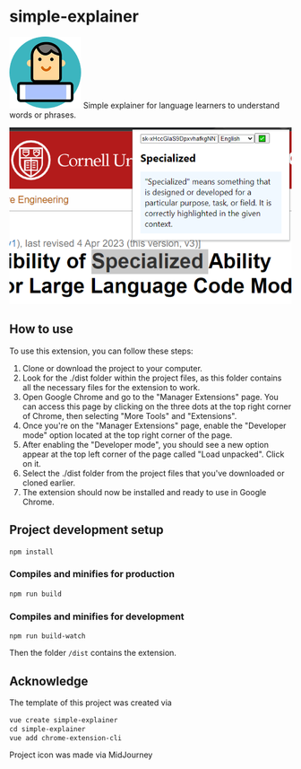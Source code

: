 # simple-explainer
![Simple Explainer](./public/simple-explainer-128.png)
Simple explainer for language learners to understand words or phrases.

![Screenshot](./public/screenshot.png)

## How to use
To use this extension, you can follow these steps:

1. Clone or download the project to your computer.
2. Look for the ./dist folder within the project files, as this folder contains all the necessary files for the extension to work.
3. Open Google Chrome and go to the "Manager Extensions" page. You can access this page by clicking on the three dots at the top right corner of Chrome, then selecting "More Tools" and "Extensions".
4. Once you're on the "Manager Extensions" page, enable the "Developer mode" option located at the top right corner of the page.
5. After enabling the "Developer mode", you should see a new option appear at the top left corner of the page called "Load unpacked". Click on it.
6. Select the ./dist folder from the project files that you've downloaded or cloned earlier.
7. The extension should now be installed and ready to use in Google Chrome.

## Project development setup
```
npm install
```

### Compiles and minifies for production
```
npm run build
```

### Compiles and minifies for development
```
npm run build-watch
```

Then the folder `/dist` contains the extension.

## Acknowledge
The template of this project was created via
```
vue create simple-explainer
cd simple-explainer
vue add chrome-extension-cli
```

Project icon was made via MidJourney

